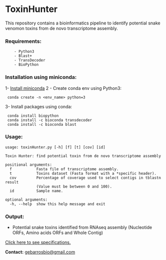 # ToxinHunter

This repository contains a bioinformatics pipeline to identify potential snake venomon toxins from de novo transcriptome assembly.

### Requirements:
```
    - Python3
    - Blast+
    - TransDecoder
    - BioPython
```

### Installation using miniconda:

  1- [Install miniconda](https://conda.io/miniconda.html)
  2 - Create conda env using Python3:
  ```
   conda create -n <env_name> python=3
  ```

  3- Install packages using conda:
  ```
   conda install biopython
   conda install -c bioconda transdecoder
   conda install -c bioconda blast
  ```

### Usage:
```
usage: toxinHunter.py [-h] [f] [t] [cov] [id]

Toxin Hunter: find potential toxin from de novo transcriptome assembly

positional arguments:
  f           Fasta file of transcriptome assembly.
  t           Toxins dataset (Fasta format with a *specific header).
  cov         Percentage of coverage used to select contigs in tblastn result
              (Value must be between 0 and 100).
  id          Sample name.

optional arguments:
  -h, --help  show this help message and exit
```

### Output:

 - Potential snake toxins identified from RNAseq assembly (Nucleotide ORFs, Amino acids ORFs and Whole Contig)


[Click here to see specifications.](specifications.md)

 **Contact:** gebarrosbio@gmail.com
